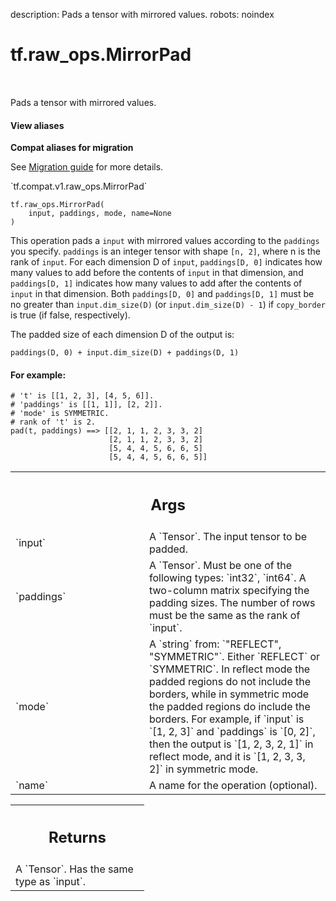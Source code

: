 description: Pads a tensor with mirrored values.
robots: noindex

# tf.raw_ops.MirrorPad

<!-- Insert buttons and diff -->

<table class="tfo-notebook-buttons tfo-api nocontent" align="left">

</table>



Pads a tensor with mirrored values.


<section class="expandable">
  <h4 class="showalways">View aliases</h4>
  <p>
<b>Compat aliases for migration</b>
<p>See
<a href="https://www.tensorflow.org/guide/migrate">Migration guide</a> for
more details.</p>
<p>`tf.compat.v1.raw_ops.MirrorPad`</p>
</p>
</section>

<pre class="devsite-click-to-copy prettyprint lang-py tfo-signature-link">
<code>tf.raw_ops.MirrorPad(
    input, paddings, mode, name=None
)
</code></pre>



<!-- Placeholder for "Used in" -->

This operation pads a `input` with mirrored values according to the `paddings`
you specify. `paddings` is an integer tensor with shape `[n, 2]`, where n is
the rank of `input`. For each dimension D of `input`, `paddings[D, 0]` indicates
how many values to add before the contents of `input` in that dimension, and
`paddings[D, 1]` indicates how many values to add after the contents of `input`
in that dimension. Both `paddings[D, 0]` and `paddings[D, 1]` must be no greater
than `input.dim_size(D)` (or `input.dim_size(D) - 1`) if `copy_border` is true
(if false, respectively).

The padded size of each dimension D of the output is:

`paddings(D, 0) + input.dim_size(D) + paddings(D, 1)`

#### For example:



```
# 't' is [[1, 2, 3], [4, 5, 6]].
# 'paddings' is [[1, 1]], [2, 2]].
# 'mode' is SYMMETRIC.
# rank of 't' is 2.
pad(t, paddings) ==> [[2, 1, 1, 2, 3, 3, 2]
                      [2, 1, 1, 2, 3, 3, 2]
                      [5, 4, 4, 5, 6, 6, 5]
                      [5, 4, 4, 5, 6, 6, 5]]
```

<!-- Tabular view -->
 <table class="responsive fixed orange">
<colgroup><col width="214px"><col></colgroup>
<tr><th colspan="2"><h2 class="add-link">Args</h2></th></tr>

<tr>
<td>
`input`<a id="input"></a>
</td>
<td>
A `Tensor`. The input tensor to be padded.
</td>
</tr><tr>
<td>
`paddings`<a id="paddings"></a>
</td>
<td>
A `Tensor`. Must be one of the following types: `int32`, `int64`.
A two-column matrix specifying the padding sizes. The number of
rows must be the same as the rank of `input`.
</td>
</tr><tr>
<td>
`mode`<a id="mode"></a>
</td>
<td>
A `string` from: `"REFLECT", "SYMMETRIC"`.
Either `REFLECT` or `SYMMETRIC`. In reflect mode the padded regions
do not include the borders, while in symmetric mode the padded regions
do include the borders. For example, if `input` is `[1, 2, 3]` and `paddings`
is `[0, 2]`, then the output is `[1, 2, 3, 2, 1]` in reflect mode, and
it is `[1, 2, 3, 3, 2]` in symmetric mode.
</td>
</tr><tr>
<td>
`name`<a id="name"></a>
</td>
<td>
A name for the operation (optional).
</td>
</tr>
</table>



<!-- Tabular view -->
 <table class="responsive fixed orange">
<colgroup><col width="214px"><col></colgroup>
<tr><th colspan="2"><h2 class="add-link">Returns</h2></th></tr>
<tr class="alt">
<td colspan="2">
A `Tensor`. Has the same type as `input`.
</td>
</tr>

</table>

